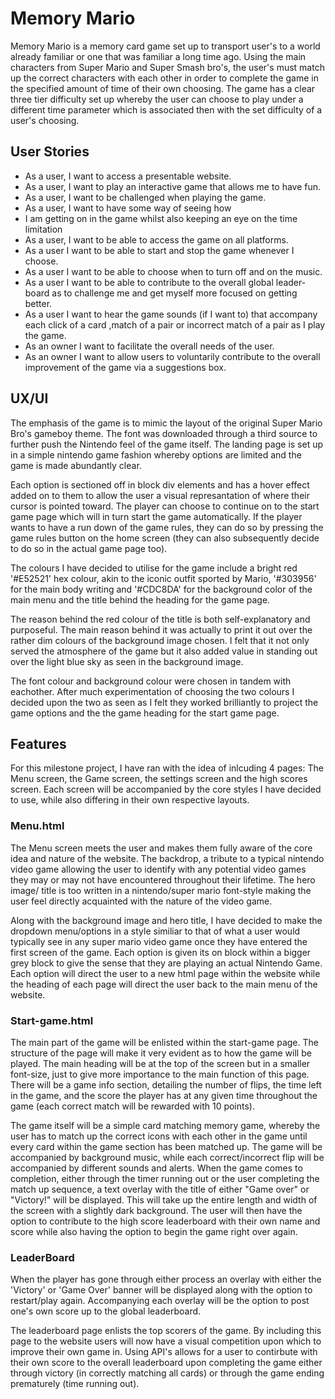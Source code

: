 # Memory Mario
Memory Mario is a memory card game set up to transport user's to a world already familiar or one that was familiar a long time ago. Using the main characters from Super Mario and Super Smash bro's, the user's must match up the correct characters with each other in order to complete the game in the specified amount of time of their own choosing. The game has a clear three tier difficulty set up whereby the user can choose to play under a different time parameter which is associated then with the set difficulty of a user's choosing.

## User Stories

- As a user, I want to access a presentable website.
- As a user, I want to play an interactive game that allows me to have fun.
- As a user, I want to be challenged when playing the game.
- As a user, I want to have some way of seeing how 
- I am getting on in the game whilst also keeping an eye on the time limitation
- As a user, I want to be able to access the game on all platforms.
- As a user I want to be able to start and stop the game whenever I choose.
- As a user I want to be able to choose when to turn off and on the music.
- As a user I want to be able to contribute to the overall global leader-board as to challenge me and get myself more focused on getting better.
- As a user I want to hear the game sounds (if I want to) that accompany each click of a card ,match of a pair or incorrect match of a pair as I play the game.
- As an owner I want to facilitate the overall needs of the user.
- As an owner I want to allow users to voluntarily contribute to the overall improvement of the game via a suggestions box.

## UX/UI 
The emphasis of the game is to mimic the layout of the original Super Mario Bro's gameboy theme. The font was downloaded through a third source to further push the Nintendo feel of the game itself. The landing page is set up in a simple nintendo game fashion whereby options are limited and the game is made abundantly clear. 

Each option is sectioned off in block div elements and has a hover effect added on to them to allow the user a visual represantation of where their cursor is pointed toward. The player can choose to continue on to the start game page which will in turn start the game automatically. If the player wants to have a run down of the game rules, they can do so by pressing the game rules button on the home screen (they can also subsequently decide to do so in the actual game page too).

The colours I have decided to utilise for the game include a bright red '#E52521' hex colour, akin to the iconic outfit sported by Mario, '#303956' for the main body writing and '#CDC8DA' for the background color of the main menu and the title behind the heading for the game page.

The reason behind the red colour of the title is both self-explanatory and purposeful. The main reason behind it was actually to print it out over the rather dim colours of the background image chosen. I felt that it not only served the atmosphere of the game but it also added value in standing out over the light blue sky as seen in the background image.

The font colour and background colour were chosen in tandem with eachother. After much experimentation of choosing the two colours I decided upon the two as seen as I felt they worked brilliantly to project the game options and the the game heading for the start game page.

## Features
For this milestone project, I have ran with the idea of inlcuding 4 pages: The Menu screen, the Game screen, the settings screen and the high scores screen. Each screen will be accompanied by the core styles I have decided to use, while also differing in their own respective layouts.

### Menu.html
The Menu screen meets the user and makes them fully aware of the core idea and nature of the website. The backdrop, a tribute to a typical nintendo video game allowing the user to identify with any potential video games they may or may not have encountered throughout their lifetime. The hero image/ title is too written in a nintendo/super mario font-style making the user feel directly acquainted with the nature of the video game. 

Along with the background image and hero title, I have decided to make the dropdown menu/options in a style similiar to that of what a user would typically see in any super mario video game once they have entered the first screen of the game. Each option is given its on block within a bigger grey block to give the sense that they are playing an actual Nintendo Game. Each option will direct the user to a new html page within the website while the heading of each page will direct the user back to the main menu of the website.

### Start-game.html
The main part of the game will be enlisted within the start-game page. The structure of the page will make it very evident as to how the game will be played. The main heading will be at the top of the screen but in a smaller font-size, just to give more importance to the main function of this page. There will  be a game info section, detailing the number of flips, the time left in the game, and the score the player has at any given time throughout the game (each correct match will be rewarded with 10 points). 

The game itself will be a simple card matching memory game, whereby the user has to match up the correct icons with each other in the game until every card within the game section has been matched up. The game will be accompanied by background music, while each correct/incorrect flip will be accompanied by different sounds and alerts. When the game comes to completion, either through the timer running out or the user completing the match up sequence, a text overlay with the title of either "Game over" or "Victory!" will be displayed. This will take up the entire length and width of the screen with a slightly dark background. The user will then have the option to contribute to the high score leaderboard with their own name and score while also having the option to begin the game right over again.

### LeaderBoard

When the player has gone through either process an overlay with either the 'Victory' or 'Game Over' banner will be displayed along with the option to restart/play again. Accompanying each overlay will be the option to post one's own score up to the global leaderboard.

The leaderboard page enlists the top scorers of the game. By including this page to the website users will now have a visual competition upon which to improve their own game in. Using API's allows for a user to contirbute with their own score to the overall leaderboard upon completing the game either through victory (in correctly matching all cards) or through the game ending prematurely (time running out). 
 
